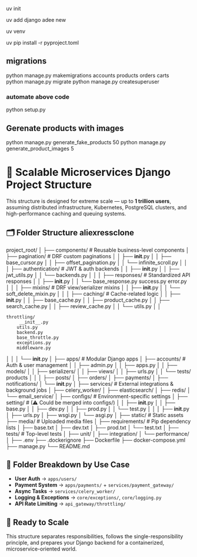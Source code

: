 uv init

uv add django
adee new

uv venv

uv pip install -r pyproject.toml

## migrations
python manage.py makemigrations accounts products orders carts  
python manage.py migrate
python manage.py createsuperuser

### automate above code
python setup.py

## Gerenate products with images 
python manage.py generate_fake_products 50
python manage.py generate_product_images 5

# 📁 Scalable Microservices Django Project Structure

This structure is designed for extreme scale — up to **1 trillion users**, assuming distributed infrastructure, Kubernetes, PostgreSQL clusters, and high-performance caching and queuing systems.

## 🗂️ Folder Structure aliexressclone
project_root/
│
├── components/                         # Reusable business-level components
│   ├── pagination/                      # DRF custom paginations
│   │   ├── __init__.py
│   │   ├── base_cursor.py
│   │   ├── offset_pagination.py
│   │   └── infinite_scroll.py
│   │
│   ├── authentication/                  # JWT & auth backends
│   │   ├── __init__.py
│   │   ├── jwt_utils.py
│   │   └── backends.py
│   │
│   ├── responses/                        # Standardized API responses
│   │   ├── __init__.py
│   │   └── base_response.py
            success.py
            error.py
│   │
│   ├── mixins/                           # DRF view/serializer mixins
│   │   ├── __init__.py
│   │   └── soft_delete_mixin.py
│   │
│   ├── caching/                          # Cache-related logic
│   │   ├── __init__.py
│   │   ├── base_cache.py
│   │   ├── product_cache.py
│   │   ├── search_cache.py
│   │   ├── review_cache.py
│   │   └── utils.py
│   │

    throttling/
         __init__.py
        utils.py
        backend.py
        base_throttle.py
        exceptions.py
        middleware.py

│   │
│   └── __init__.py
│
├── apps/                                 # Modular Django apps
│   ├── accounts/                         # Auth & user management
│   │   ├── admin.py
│   │   ├── apps.py
│   │   ├── models/
│   │   ├── serializers/
│   │   ├── views/
│   │   ├── urls.py
│   │   └── tests/
        products
│   │
│   ├── posts/
│   ├── orders/
│   ├── payments/
│   ├── notifications/
│   └── __init__.py
│
├── services/                             # External integrations & background jobs
│   ├── celery_worker/
│   ├── elasticsearch/
│   ├── redis/
│   └── email_service/
│
├── configs/                              # Environment-specific settings
│   ├── setting/                          # (⚠ Could be merged into configs/)
│   │   ├── __init__.py
│   │   ├── base.py
│   │   ├── dev.py
│   │   ├── prod.py
│   │   └── test.py
│   │
│   ├── __init__.py
│   ├── urls.py
│   ├── wsgi.py
│   └── asgi.py
│
├── static/                               # Static assets
├── media/                                # Uploaded media files
│
├── requirements/                         # Pip dependency lists
│   ├── base.txt
│   ├── dev.txt
│   ├── prod.txt
│   └── test.txt
│
├── tests/                                # Top-level tests
│   ├── unit/
│   ├── integration/
│   └── performance/
│
├── .env
├── .dockerignore
├── Dockerfile
├── docker-compose.yml
├── manage.py
└── README.md



## 🧠 Folder Breakdown by Use Case

- **User Auth** → `apps/users/`
- **Payment System** → `apps/payments/` + `services/payment_gateway/`
- **Async Tasks** → `services/celery_worker/`
- **Logging & Exceptions** → `core/exceptions/`, `core/logging.py`
- **API Rate Limiting** → `api_gateway/throttling/`

## 🚀 Ready to Scale

This structure separates responsibilities, follows the single-responsibility principle, and prepares your Django backend for a containerized, microservice-oriented world.